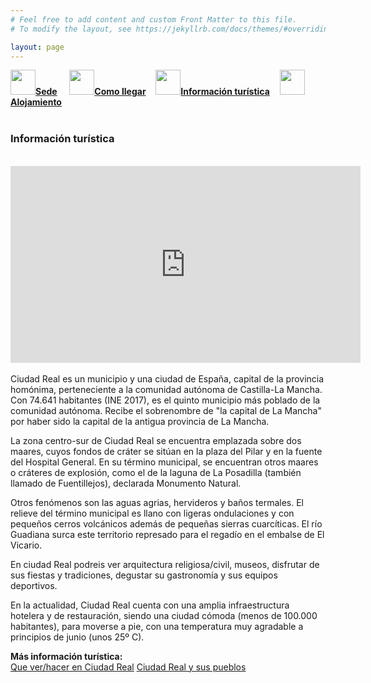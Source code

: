 ```yaml
---
# Feel free to add content and custom Front Matter to this file.
# To modify the layout, see https://jekyllrb.com/docs/themes/#overriding-theme-defaults

layout: page
---
```

<!--
[Sede]({{site.url}}/sede) / [Cómo llegar]({{site.url}}/llegar) / __[Información turística]({{site.url}}/turismo)__ / [Alojamiento]({{site.url}}/alojamiento)
-->
<div class="text-center">
<a href="{{site.url}}/sede"><img src="{{site.url}}/images/IcoSede.jpg" class="img-circle" 	width="40" height="40"><strong>Sede</strong></a> &nbsp;&nbsp;&nbsp;
<a href="{{site.url}}/llegar"><img src="{{site.url}}/images/IcoUbicacion.jpg" class="img-circle" 	width="40" height="40"><strong>Como llegar</strong></a>&nbsp;&nbsp;&nbsp;
<a href="{{site.url}}/turismo"><img src="{{site.url}}/images/IcoTurismo.jpg" class="img-circle" 	width="40" height="40"><strong>Información turística</strong></a>&nbsp;&nbsp;&nbsp;
<a href="{{site.url}}/alojamiento" class=""><img src="{{site.url}}/images/IcoAlojamiento.jpg" class="img-circle" 	width="40" height="40"><strong>Alojamiento</strong></a>
</div><br>



### __Información turística__
<br>
<div class="text-center">
    <iframe width="560" height="315" src="https://www.youtube.com/embed/40fgsb3EbrE" frameborder="0" allow="accelerometer; autoplay; encrypted-media; gyroscope; picture-in-picture" allowfullscreen></iframe>
</div>
<br>
Ciudad Real es un municipio y una ciudad de España, capital de la provincia homónima, perteneciente a la comunidad autónoma de Castilla-La Mancha. Con 74.641 habitantes (INE 2017), es el quinto municipio más poblado de la comunidad autónoma. Recibe el sobrenombre de "la capital de La Mancha" por haber sido la capital de la antigua provincia de La Mancha. 

La zona centro-sur de Ciudad Real se encuentra emplazada sobre dos maares, cuyos fondos de cráter se sitúan en la plaza del Pilar y en la fuente del Hospital General. En su término municipal, se encuentran otros maares o cráteres de explosión, como el de la laguna de La Posadilla (también llamado de Fuentillejos), declarada Monumento Natural. 

Otros fenómenos son las aguas agrias, hervideros y baños termales. El relieve del término municipal es llano con ligeras ondulaciones y con pequeños cerros volcánicos además de pequeñas sierras cuarcíticas. El río Guadiana surca este territorio represado para el regadío en el embalse de El Vicario. 

En ciudad Real podreis ver arquitectura religiosa/civil, museos, disfrutar de sus fiestas y tradiciones, degustar su gastronomía y sus equipos deportivos.

En la actualidad, Ciudad Real cuenta con una amplia infraestructura hotelera y de restauración, siendo una ciudad cómoda (menos de 100.000 habitantes), para moverse a pie, con una temperatura muy agradable a principios de junio (unos 25º C).  

__Más información turística:__  
<a href="https://turismo.ciudadreal.es/" target="_blank">Que ver/hacer en Ciudad Real</a>
<a href="https://www.spain.info/es/que-quieres/ciudades-pueblos/provincias/ciudad_real.html" target="_blank">Ciudad Real y sus pueblos</a>


